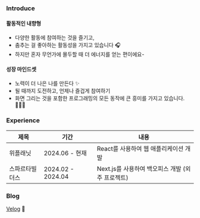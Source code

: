 ### Introduce

#### 활동적인 내향형
- 다양한 활동에 참여하는 것을 즐기고, 
- 춤추는 걸 좋아하는 활동성을 가지고 있습니다 🎧
- 하지만 혼자 무언가에 몰두할 때 더 에너지를 얻는 편이에요-

#### 성장 마인드셋
- 노력이 더 나은 나를 만든다 ✨
- 될 때까지 도전하고, 언제나 즐겁게 참여하기   
- 화면 그리는 것을 포함한 프로그래밍의 모든 동작에 큰 흥미를 가지고 있습니다. 👩🏻‍💻

### Experience
|제목|기간|내용|
|---|---|---|
|위플래닛|2024.06 - 현재|React를 사용하여 웹 애플리케이션 개발|
|스파르타빌더스|2024.02 - 2024.04|Next.js를 사용하여 백오피스 개발 (외주 프로젝트)|

###  Blog 
[Velog](https://velog.io/@kimfield/posts) 📝